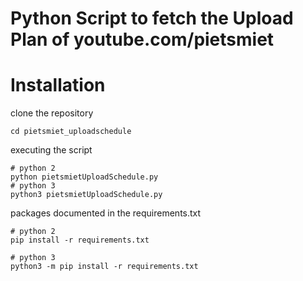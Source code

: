 # Python Script to fetch the Upload Plan of youtube.com/pietsmiet

# Installation
clone the repository

```
cd pietsmiet_uploadschedule
```
executing the script
```
# python 2
python pietsmietUploadSchedule.py
# python 3
python3 pietsmietUploadSchedule.py
```

packages documented in the requirements.txt
```
# python 2
pip install -r requirements.txt
```
```
# python 3
python3 -m pip install -r requirements.txt
```

